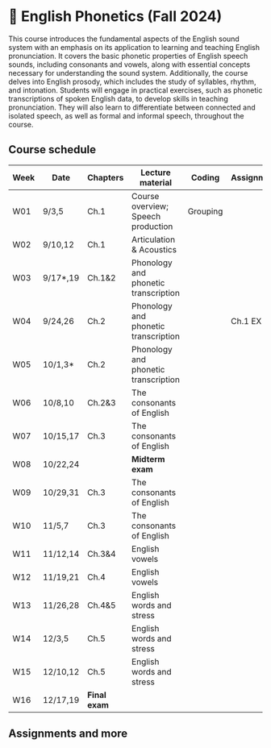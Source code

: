 # 🌿 English Phonetics (Fall 2024)

This course introduces the fundamental aspects of the English sound system with an emphasis on its application to learning and teaching English pronunciation. It covers the basic phonetic properties of English speech sounds, including consonants and vowels, along with essential concepts necessary for understanding the sound system. Additionally, the course delves into English prosody, which includes the study of syllables, rhythm, and intonation. Students will engage in practical exercises, such as phonetic transcriptions of spoken English data, to develop skills in teaching pronunciation. They will also learn to differentiate between connected and isolated speech, as well as formal and informal speech, throughout the course.

## Course schedule

|Week|Date|Chapters|Lecture material|Coding|Assignments|
|--|--|--|--|--|--|
|W01|9/3,5|Ch.1|Course overview; Speech production|Grouping||
|W02|9/10,12|Ch.1|Articulation & Acoustics|||
|W03|9/17*,19|Ch.1&2|Phonology and phonetic transcription|||
|W04|9/24,26|Ch.2|Phonology and phonetic transcription||Ch.1 EX|
|W05|10/1,3*|Ch.2|Phonology and phonetic transcription|||
|W06|10/8,10|Ch.2&3|The consonants of English|||
|W07|10/15,17|Ch.3|The consonants of English|||
|W08|10/22,24||**Midterm exam**|||
|W09|10/29,31|Ch.3|The consonants of English|||
|W10|11/5,7|Ch.3|The consonants of English|||
|W11|11/12,14|Ch.3&4|English vowels|||
|W12|11/19,21|Ch.4|English vowels|||
|W13|11/26,28|Ch.4&5|English words and stress|||
|W14|12/3,5|Ch.5|English words and stress|||
|W15|12/10,12|Ch.5|English words and stress|||
|W16|12/17,19|**Final exam**|||

## Assignments and more
